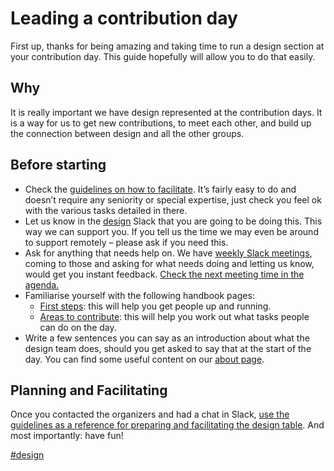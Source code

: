 # Leading a contribution day

First up, thanks for being amazing and taking time to run a design section at your contribution day. This guide hopefully will allow you to do that easily.

## Why

It is really important we have design represented at the contribution days. It is a way for us to get new contributions, to meet each other, and build up the connection between design and all the other groups.

## Before starting

*   Check the [guidelines on how to facilitate](https://make.wordpress.org/design/handbook/get-involved/leading-a-contribution-day/design-table-facilitator-guidelines/). It’s fairly easy to do and doesn’t require any seniority or special expertise, just check you feel ok with the various tasks detailed in there.
*   Let us know in the [design](https://wordpress.slack.com/messages/C02S78ZAL) Slack that you are going to be doing this. This way we can support you. If you tell us the time we may even be around to support remotely – please ask if you need this.
*   Ask for anything that needs help on. We have [weekly Slack meetings](https://wordpress.slack.com/messages/C02S78ZAL), coming to those and asking for what needs doing and letting us know, would get you instant feedback. [Check the next meeting time in the agenda.](https://make.wordpress.org/meetings/)
*   Familiarise yourself with the following handbook pages:
    *   [First steps](https://make.wordpress.org/design/handbook/get-involved/first-steps/): this will help you get people up and running.
    *   [Areas to contribute](https://make.wordpress.org/design/handbook/get-involved/areas-contribute/): this will help you work out what tasks people can do on the day.
*   Write a few sentences you can say as an introduction about what the design team does, should you get asked to say that at the start of the day. You can find some useful content on our [about page](https://make.wordpress.org/design/handbook/about-the-team/).

## Planning and Facilitating

Once you contacted the organizers and had a chat in Slack, [use the guidelines as a reference for preparing and facilitating the design table](https://make.wordpress.org/design/handbook/get-involved/leading-a-contribution-day/design-table-facilitator-guidelines/). And most importantly: have fun!

[#design](https://make.wordpress.org/design/tag/design/)